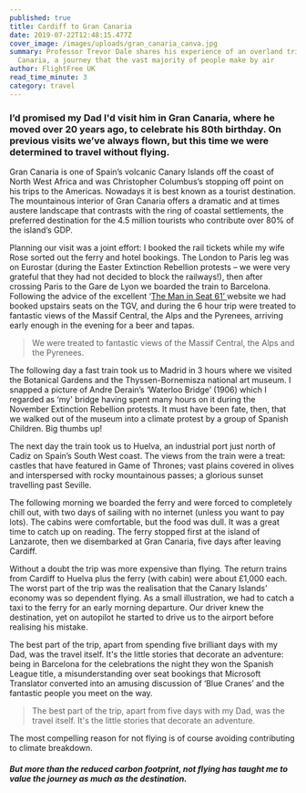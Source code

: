 ```yaml
---
published: true
title: Cardiff to Gran Canaria
date: 2019-07-22T12:48:15.477Z
cover_image: /images/uploads/gran_canaria_canva.jpg
summary: Professor Trevor Dale shares his experience of an overland trip to Gran
  Canaria, a journey that the vast majority of people make by air
author: FlightFree UK
read_time_minute: 3
category: travel
---
```

### I’d promised my Dad I'd visit him in Gran Canaria, where he moved over 20 years ago, to celebrate his 80th birthday. On previous visits we’ve always flown, but this time we were determined to travel without flying.

Gran Canaria is one of Spain’s volcanic Canary Islands off the coast of North West Africa and was Christopher Columbus’s stopping off point on his trips to the Americas. Nowadays it is best known as a tourist destination. The mountainous interior of Gran Canaria offers a dramatic and at times austere landscape that contrasts with the ring of coastal settlements, the preferred destination for the 4.5 million tourists who contribute over 80% of the island’s GDP.

Planning our visit was a joint effort: I booked the rail tickets while my wife Rose sorted out the ferry and hotel bookings. The London to Paris leg was on Eurostar (during the Easter Extinction Rebellion protests – we were very grateful that they had not decided to block the railways!), then after crossing Paris to the Gare de Lyon we boarded the train to Barcelona. Following the advice of the excellent ‘[The Man in Seat 61’ ](https://www.seat61.com/)website we had booked upstairs seats on the TGV, and during the 6 hour trip were treated to fantastic views of the Massif Central, the Alps and the Pyrenees, arriving early enough in the evening for a beer and tapas. 

> We were treated to fantastic views of the Massif Central, the Alps and the Pyrenees.

The following day a fast train took us to Madrid in 3 hours where we visited the Botanical Gardens and the Thyssen-Bornemisza national art museum. I snapped a picture of Andre Derain’s ‘Waterloo Bridge’ (1906) which I regarded as ‘my' bridge having spent many hours on it during the November Extinction Rebellion protests. It must have been fate, then, that we walked out of the museum into a climate protest by a group of Spanish Children. Big thumbs up!

The next day the train took us to Huelva, an industrial port just north of Cadiz on Spain’s South West coast. The views from the train were a treat: castles that have featured in Game of Thrones; vast plains covered in olives and interspersed with rocky mountainous passes; a glorious sunset travelling past Seville. 

The following morning we boarded the ferry and were forced to completely chill out, with two days of sailing with no internet (unless you want to pay lots). The cabins were comfortable, but the food was dull. It was a great time to catch up on reading. The ferry stopped first at the island of Lanzarote, then we disembarked at Gran Canaria, five days after leaving Cardiff. 

Without a doubt the trip was more expensive than flying. The return trains from Cardiff to Huelva plus the ferry (with cabin) were about £1,000 each. The worst part of the trip was the realisation that the Canary Islands’ economy was so dependent flying. As a small illustration, we had to catch a taxi to the ferry for an early morning departure. Our driver knew the destination, yet on autopilot he started to drive us to the airport before realising his mistake.

The best part of the trip, apart from spending five brilliant days with my Dad, was the travel itself. It's the little stories that decorate an adventure: being in Barcelona for the celebrations the night they won the Spanish League title, a misunderstanding over seat bookings that Microsoft Translator converted into an amusing discussion of ‘Blue Cranes’ and the fantastic people you meet on the way.

> The best part of the trip, apart from five days with my Dad, was the travel itself. It's the little stories that decorate an adventure.

The most compelling reason for not flying is of course avoiding contributing to climate breakdown. 

##### But more than the reduced carbon footprint, not flying has taught me to value the journey as much as the destination.
